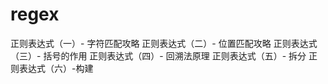 # regex

正则表达式（一）- 字符匹配攻略
正则表达式（二）- 位置匹配攻略
正则表达式（三）- 括号的作用
正则表达式（四）- 回溯法原理
正则表达式（五）- 拆分
正则表达式（六）-构建
